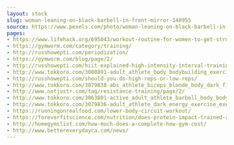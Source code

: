```yaml
---
layout: stock
slug: woman-leaning-on-black-barbell-in-front-mirror-140955
source: https://www.pexels.com/photo/woman-leaning-on-black-barbell-in-front-mirror-140955/
pages:
- https://www.lifehack.org/695043/workout-routine-for-women-to-get-strong-and-toned
- https://gymworm.com/category/training/
- http://russhowepti.com/periodization/
- https://gymworm.com/blog/page/2/
- http://russhowepti.com/hiit-explained-high-intensity-interval-training-the-complete-overview/
- http://www.tokkoro.com/3080891-adult_athlete_body_bodybuilding_exercise_female_fit_fitness_gym_indoors_mirror_person_reflection_training_wear_weightlifting_weights_woman_workout_workout-gear.html
- http://russhowepti.com/should-you-do-high-reps-or-low-reps/
- http://www.tokkoro.com/3079838-abs_athlete_biceps_blonde_body_dark_fit_fitness_gym_healthy_muscles_person_sexy_strength_strong_trainer_training_woman_workout_workout-gear.html
- http://www.notjustr.com/tag/resistance-training/page/2/
- http://www.tokkoro.com/3063801-active_adult_athlete_barbell_body_bodybuilding_brawny_effort_exercise_fitness_gym_muscles_person_sport_strength_strong_training_weight_weightlifting_weights_woman.html
- http://www.tokkoro.com/3079836-adult_athlete_dark_energy_exercise_exercise-equipment_female_fit_fitness_girl_gym_healthy_legs_muscles_plates_strength_strong_sweat_therapy_training_woman_workout_workout-gear.html
- https://runningonrealfood.com/lower-body-circuit-workout/
- https://foreverfitscience.com/nutrition/does-protein-impact-trained-athletes-differently/
- http://homegymslist.com/how-much-does-a-complete-how-gym-cost/
- http://www.bettereverydayca.com/news/
---
```

